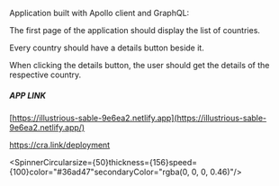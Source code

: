 

 Application built  with Apollo client and GraphQL:

 The first page of the application should display the list of countries.
 
 Every country should have a details button beside it.
 
 When clicking the details button, the user should get the details of the respective country.


##### **APP LINK**

[https://illustrious-sable-9e6ea2.netlify.app](https://illustrious-sable-9e6ea2.netlify.app/)

https://cra.link/deployment



<SpinnerCircularsize={50}thickness={156}speed={100}color="#36ad47"secondaryColor="rgba(0, 0, 0, 0.46)"/>
